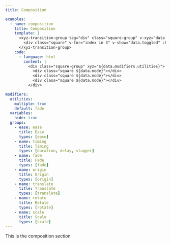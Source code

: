 ```yaml
---
title: Composition

examples:
  - name: composition
    title: Composition
    template: |
      <xyz-transition-group tag="div" class="square-group" v-xyz="data.modifiers.utilities" v-on="data.listeners">
        <div class="square" v-for="index in 3" v-show="data.toggled" :key="index"></div>
      </xyz-transition-group>
    code:
      - language: html
        content: |
          <div class="square-group" xyz="${data.modifiers.utilities}">
            <div class="square ${data.mode}"></div>
            <div class="square ${data.mode}"></div>
            <div class="square ${data.mode}"></div>
          </div>

modifiers:
  utilities:
    multiple: true
    default: fade
  variables:
    hide: true
  groups:
    - ease: ease
      title: Ease
      types: [ease]
    - name: timing
      title: Timing
      types: [duration, delay, stagger]
    - name: fade
      title: Fade
      types: [fade]
    - name: origin
      title: Origin
      types: [origin]
    - name: translate
      title: Translate
      types: [translate]
    - name: rotate
      title: Rotate
      types: [rotate]
    - name: scale
      title: Scale
      types: [scale]
---
```


This is the composition section
